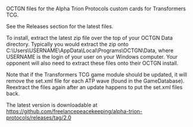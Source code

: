 OCTGN files for the Alpha Trion Protocols custom cards for Transformers TCG.

See the Releases section for the latest files.

To install, extract the latest zip file over the top of your OCTGN Data directory. Typically you would extract the zip onto C:\Users\USERNAME\AppData\Local\Programs\OCTGN\Data, where USERNAME is the login of your user on your Windows computer. Your opponent will also need to extract these files onto their OCTGN install.

Note that if the Transformers TCG game module should be updated, it will remove the set.xml file for each ATP wave (found in the GameDatabase). Reextract the files again after an update happens to put the set.xml files back.

The latest version is downloadable at https://github.com/freelancepeacekeeping/alpha-trion-protocols/releases/tag/2.0
